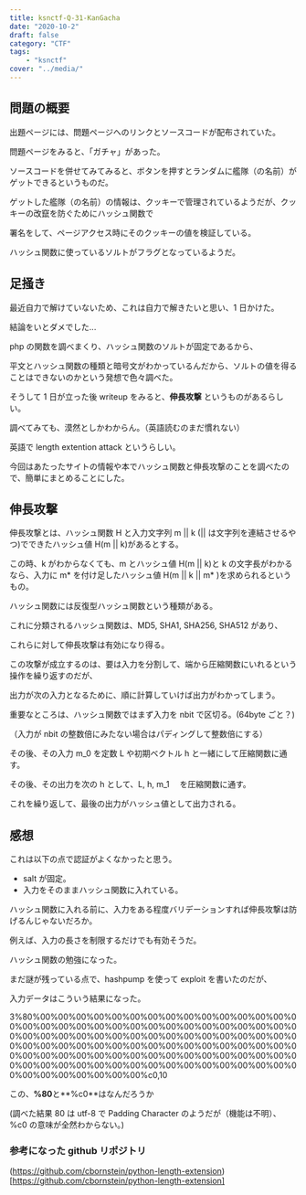 ```yaml
---
title: ksnctf-Q-31-KanGacha
date: "2020-10-2"
draft: false
category: "CTF"
tags:
    - "ksnctf"
cover: "../media/"
---
```


## 問題の概要

出題ページには、問題ページへのリンクとソースコードが配布されていた。

問題ページをみると、「ガチャ」があった。

ソースコードを併せてみてみると、ボタンを押すとランダムに艦隊（の名前）がゲットできるというものだ。

ゲットした艦隊（の名前）の情報は、クッキーで管理されているようだが、クッキーの改竄を防ぐためにハッシュ関数で

署名をして、ページアクセス時にそのクッキーの値を検証している。

ハッシュ関数に使っているソルトがフラグとなっているようだ。

## 足掻き

最近自力で解けていないため、これは自力で解きたいと思い、1 日かけた。

結論をいとダメでした...

php の関数を調べまくり、ハッシュ関数のソルトが固定であるから、

平文とハッシュ関数の種類と暗号文がわかっているんだから、ソルトの値を得ることはできないのかという発想で色々調べた。

そうして 1 日が立った後 writeup をみると、**伸長攻撃** というものがあるらしい。

調べてみても、漠然としかわからん。（英語読むのまだ慣れない）

英語で length extention attack というらしい。

今回はあたったサイトの情報や本でハッシュ関数と伸長攻撃のことを調べたので、簡単にまとめることにした。

## 伸長攻撃

伸長攻撃とは、ハッシュ関数 H と入力文字列 m || k (|| は文字列を連結させるやつ)でできたハッシュ値 H(m || k)があるとする。

この時、k がわからなくても、m とハッシュ値 H(m || k)と k の文字長がわかるなら、入力に m* を付け足したハッシュ値 H(m || k || m* )を求められるというもの。

ハッシュ関数には反復型ハッシュ関数という種類がある。

これに分類されるハッシュ関数は、MD5, SHA1, SHA256, SHA512 があり、

これらに対して伸長攻撃は有効になり得る。

この攻撃が成立するのは、要は入力を分割して、端から圧縮関数にいれるという操作を繰り返すのだが、

出力が次の入力となるために、順に計算していけば出力がわかってしまう。

重要なところは、ハッシュ関数ではまず入力を nbit で区切る。(64byte ごと？)

（入力が nbit の整数倍にみたない場合はパディングして整数倍にする）

その後、その入力 m_0 を定数 L や初期ベクトル h と一緒にして圧縮関数に通す。

その後、その出力を次の h として、L, h, m_1 　を圧縮関数に通す。

これを繰り返して、最後の出力がハッシュ値として出力される。

## 感想

これは以下の点で認証がよくなかったと思う。

-   salt が固定。
-   入力をそのままハッシュ関数に入れている。

ハッシュ関数に入れる前に、入力をある程度バリデーションすれば伸長攻撃は防げるんじゃないだろか。

例えば、入力の長さを制限するだけでも有効そうだ。

ハッシュ関数の勉強になった。

まだ謎が残っている点で、hashpump を使って exploit を書いたのだが、

入力データはこういう結果になった。

3\%80\%00\%00\%00\%00\%00\%00\%00\%00\%00\%00\%00\%00\%00\%00\%00\%00\%00\%00\%00\%00\%00\%00\%00\%00\%00\%00\%00\%00\%00\%00\%00\%00\%00\%00\%00\%00\%00\%00\%00\%00\%00\%00\%00\%00\%00\%00\%00\%00\%00\%00\%00\%00\%00\%00\%00\%00\%00\%00\%00\%00\%00\%00\%00\%00\%00\%00\%00\%00\%00\%00\%00\%00\%00\%00\%00\%00\%00\%00\%00\%00\%00\%00\%00\%00\%00\%00\%00\%00\%00\%00\%00\%00\%00\%00\%00\%00\%00\%00\%00\%00\%00\%00\%c0,10

この、**%80**と**%c0**はなんだろうか

(調べた結果 80 は utf-8 で Padding Character のようだが（機能は不明）、%c0 の意味が全然わからない。)

### 参考になった github リポジトリ

(https://github.com/cbornstein/python-length-extension)[https://github.com/cbornstein/python-length-extension]

